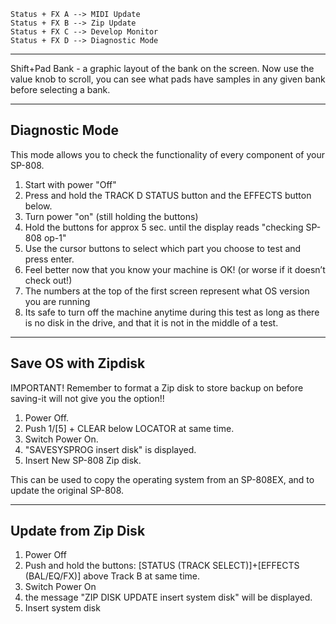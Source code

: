 ```
Status + FX A --> MIDI Update
Status + FX B --> Zip Update
Status + FX C --> Develop Monitor
Status + FX D --> Diagnostic Mode
```
---

Shift+Pad Bank - a graphic layout of the bank on the screen. 
Now use the value knob to scroll, you can see what pads have samples in any given bank before selecting a bank.

---

## Diagnostic Mode

This mode allows you to check the functionality of every component of your SP-808.
1. Start with power "Off"
2. Press and hold the TRACK D STATUS button and the EFFECTS button below.
3. Turn power "on" (still holding the buttons)
4. Hold the buttons for approx 5 sec. until the display reads "checking SP-808 op-1"
5. Use the cursor buttons to select which part you choose to test and press enter.
6. Feel better now that you know your machine is OK! (or worse if it doesn’t check out!)
7. The numbers at the top of the first screen represent what OS version you are running
8. Its safe to turn off the machine anytime during this test as long as there is no disk in the drive,
and that it is not in the middle of a test.

---

## Save OS with Zipdisk

IMPORTANT! Remember to format a Zip disk to store backup on before saving-it will not give you
the option!!
1. Power Off.
2. Push 1/[5] + CLEAR below LOCATOR at same time.
3. Switch Power On.
4. "SAVESYSPROG insert disk" is displayed.
5. Insert New SP-808 Zip disk.

This can be used to copy the operating system from an SP-808EX, and to update
the original SP-808.

---

## Update from Zip Disk

1. Power Off
2. Push and hold the buttons: [STATUS (TRACK SELECT)]+[EFFECTS (BAL/EQ/FX)] above Track B at same time.
3. Switch Power On
4. the message "ZIP DISK UPDATE insert system disk" will be displayed.
5. Insert system disk

